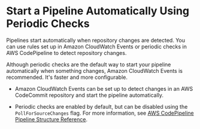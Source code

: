 # Start a Pipeline Automatically Using Periodic Checks<a name="run-automatically-polling"></a>

Pipelines start automatically when repository changes are detected\. You can use rules set up in Amazon CloudWatch Events or periodic checks in AWS CodePipeline to detect repository changes\. 

Although periodic checks are the default way to start your pipeline automatically when something changes, Amazon CloudWatch Events is recommended\. It's faster and more configurable\.

+ Amazon CloudWatch Events can be set up to detect changes in an AWS CodeCommit repository and start the pipeline automatically\. 

+ Periodic checks are enabled by default, but can be disabled using the `PollForSourceChanges` flag\. For more information, see [AWS CodePipeline Pipeline Structure Reference](reference-pipeline-structure.md)\.